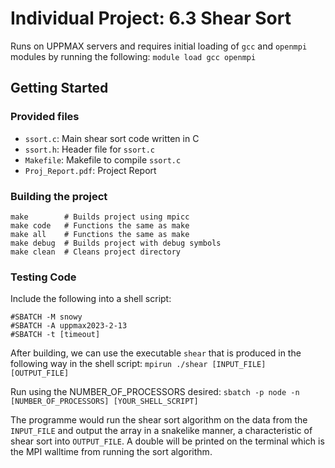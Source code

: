 # Individual Project: 6.3 Shear Sort

Runs on UPPMAX servers and requires initial loading of `gcc` and `openmpi` modules by running the following:
`module load gcc openmpi`

## Getting Started
### Provided files

* `ssort.c`: Main shear sort code written in C
* `ssort.h`: Header file for `ssort.c`
* `Makefile`: Makefile to compile `ssort.c`
* `Proj_Report.pdf`: Project Report

### Building the project


```
make        # Builds project using mpicc
make code   # Functions the same as make
make all    # Functions the same as make
make debug  # Builds project with debug symbols
make clean  # Cleans project directory
```

### Testing Code
Include the following into a shell script:
```
#SBATCH -M snowy
#SBATCH -A uppmax2023-2-13
#SBATCH -t [timeout]
```

After building, we can use the executable `shear` that is produced in the following way in the shell script:
`mpirun ./shear [INPUT_FILE] [OUTPUT_FILE]`

Run using the NUMBER_OF_PROCESSORS desired:
`sbatch -p node -n [NUMBER_OF_PROCESSORS] [YOUR_SHELL_SCRIPT]`

The programme would run the shear sort algorithm on the data from the `INPUT_FILE` and output the array in a snakelike manner, a characteristic of shear sort into `OUTPUT_FILE`. A double will be printed on the terminal which is the MPI walltime from running the sort algorithm.
